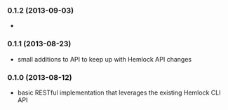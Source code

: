### 0.1.2 (2013-09-03)

- 

### 0.1.1 (2013-08-23)

- small additions to API to keep up with Hemlock API changes

### 0.1.0 (2013-08-12)

- basic RESTful implementation that leverages the existing Hemlock CLI API
